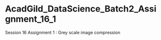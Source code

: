 # AcadGild_DataScience_Batch2_Assignment_16_1
Session 16 Assignment 1 : Grey scale image compression
